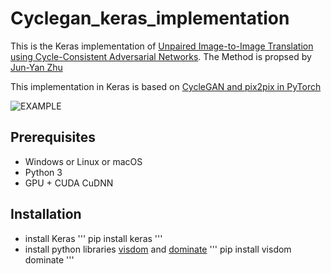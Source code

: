 # Cyclegan_keras_implementation
This is the Keras implementation of [Unpaired Image-to-Image Translation using Cycle-Consistent Adversarial Networks](https://arxiv.org/pdf/1703.10593.pdf). The Method is propsed by [Jun-Yan Zhu](http://people.csail.mit.edu/junyanz/)

This implementation in Keras is based on [CycleGAN and pix2pix in PyTorch](https://github.com/junyanz/pytorch-CycleGAN-and-pix2pix#cyclegan-and-pix2pix-in-pytorch)

![EXAMPLE](https://camo.githubusercontent.com/69cbc0371777fba5d251a564e2f8a8f38d1bf43f/68747470733a2f2f6a756e79616e7a2e6769746875622e696f2f4379636c6547414e2f696d616765732f7465617365725f686967685f7265732e6a7067)


## Prerequisites
- Windows or Linux or macOS
- Python 3
- GPU + CUDA CuDNN

## Installation
- install Keras
''' pip install keras '''
- install python libraries [visdom](https://github.com/facebookresearch/visdom) and [dominate](https://github.com/Knio/dominate)
''' pip install visdom dominate '''
